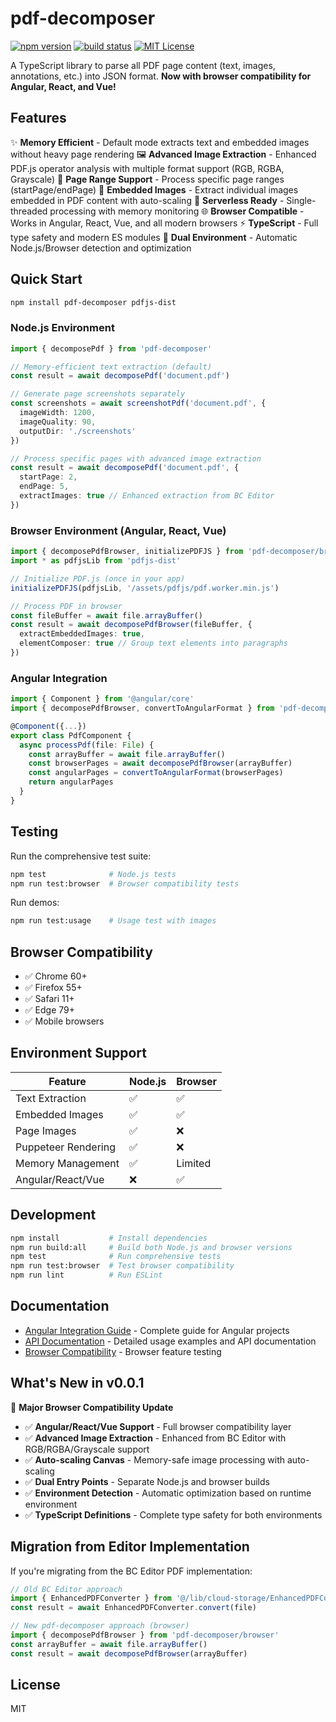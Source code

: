 # pdf-decomposer

[![npm version](https://img.shields.io/npm/v/pdf-decomposer.svg)](https://www.npmjs.com/package/pdf-decomposer)
[![build status](https://github.com/yourusername/pdf-decomposer/actions/workflows/ci.yml/badge.svg)](https://github.com/yourusername/pdf-decomposer/actions)
[![MIT License](https://img.shields.io/badge/license-MIT-green.svg)](LICENSE)

A TypeScript library to parse all PDF page content (text, images, annotations, etc.) into JSON format. **Now with browser compatibility for Angular, React, and Vue!**

## Features

✨ **Memory Efficient** - Default mode extracts text and embedded images without heavy page rendering
🖼️ **Advanced Image Extraction** - Enhanced PDF.js operator analysis with multiple format support (RGB, RGBA, Grayscale)
📄 **Page Range Support** - Process specific page ranges (startPage/endPage)
🎯 **Embedded Images** - Extract individual images embedded in PDF content with auto-scaling
🚀 **Serverless Ready** - Single-threaded processing with memory monitoring
🌐 **Browser Compatible** - Works in Angular, React, Vue, and all modern browsers
⚡ **TypeScript** - Full type safety and modern ES modules
🔧 **Dual Environment** - Automatic Node.js/Browser detection and optimization

## Quick Start

```bash
npm install pdf-decomposer pdfjs-dist
```

### Node.js Environment

```typescript
import { decomposePdf } from 'pdf-decomposer'

// Memory-efficient text extraction (default)
const result = await decomposePdf('document.pdf')

// Generate page screenshots separately
const screenshots = await screenshotPdf('document.pdf', {
  imageWidth: 1200,
  imageQuality: 90,
  outputDir: './screenshots'
})

// Process specific pages with advanced image extraction
const result = await decomposePdf('document.pdf', {
  startPage: 2,
  endPage: 5,
  extractImages: true // Enhanced extraction from BC Editor
})
```

### Browser Environment (Angular, React, Vue)

```typescript
import { decomposePdfBrowser, initializePDFJS } from 'pdf-decomposer/browser'
import * as pdfjsLib from 'pdfjs-dist'

// Initialize PDF.js (once in your app)
initializePDFJS(pdfjsLib, '/assets/pdfjs/pdf.worker.min.js')

// Process PDF in browser
const fileBuffer = await file.arrayBuffer()
const result = await decomposePdfBrowser(fileBuffer, {
  extractEmbeddedImages: true,
  elementComposer: true // Group text elements into paragraphs
})
```

### Angular Integration

```typescript
import { Component } from '@angular/core'
import { decomposePdfBrowser, convertToAngularFormat } from 'pdf-decomposer/browser'

@Component({...})
export class PdfComponent {
  async processPdf(file: File) {
    const arrayBuffer = await file.arrayBuffer()
    const browserPages = await decomposePdfBrowser(arrayBuffer)
    const angularPages = convertToAngularFormat(browserPages)
    return angularPages
  }
}
```

## Testing

Run the comprehensive test suite:
```bash
npm test              # Node.js tests
npm run test:browser  # Browser compatibility tests
```

Run demos:
```bash
npm run test:usage    # Usage test with images
```

## Browser Compatibility

- ✅ Chrome 60+
- ✅ Firefox 55+
- ✅ Safari 11+
- ✅ Edge 79+
- ✅ Mobile browsers

## Environment Support

| Feature | Node.js | Browser |
|---------|---------|---------|
| Text Extraction | ✅ | ✅ |
| Embedded Images | ✅ | ✅ |
| Page Images | ✅ | ❌ |
| Puppeteer Rendering | ✅ | ❌ |
| Memory Management | ✅ | Limited |
| Angular/React/Vue | ❌ | ✅ |

## Development

```bash
npm install           # Install dependencies
npm run build:all     # Build both Node.js and browser versions
npm test              # Run comprehensive tests
npm run test:browser  # Test browser compatibility
npm run lint          # Run ESLint
```

## Documentation

- [Angular Integration Guide](ANGULAR_INTEGRATION.md) - Complete guide for Angular projects
- [API Documentation](scripts/README.md) - Detailed usage examples and API documentation
- [Browser Compatibility](scripts/browser-test.ts) - Browser feature testing

## What's New in v0.0.1

🚀 **Major Browser Compatibility Update**

- ✅ **Angular/React/Vue Support** - Full browser compatibility layer
- ✅ **Advanced Image Extraction** - Enhanced from BC Editor with RGB/RGBA/Grayscale support
- ✅ **Auto-scaling Canvas** - Memory-safe image processing with auto-scaling
- ✅ **Dual Entry Points** - Separate Node.js and browser builds
- ✅ **Environment Detection** - Automatic optimization based on runtime environment
- ✅ **TypeScript Definitions** - Complete type safety for both environments

## Migration from Editor Implementation

If you're migrating from the BC Editor PDF implementation:

```typescript
// Old BC Editor approach
import { EnhancedPDFConverter } from '@/lib/cloud-storage/EnhancedPDFConverter'
const result = await EnhancedPDFConverter.convert(file)

// New pdf-decomposer approach (browser)
import { decomposePdfBrowser } from 'pdf-decomposer/browser'
const arrayBuffer = await file.arrayBuffer()
const result = await decomposePdfBrowser(arrayBuffer)
```

## License

MIT
